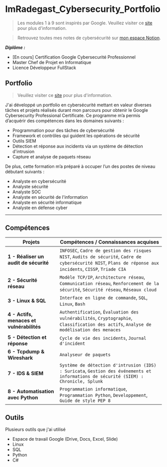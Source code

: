 # ImRadegast_Cybersecurity_Portfolio

>Les modules 1 à 9 sont inspirés par Google. Veuillez visiter ce <a href="https://www.coursera.org/professional-certificates/google-cybersecurity">site</a> pour plus d'information.

>Retrouvez toutes mes notes de cybersécurité sur [mon espace Notion](https://scientific-deal-c02.notion.site/Cybersecurit-1e8cd090b1e8807ea325c9e844c159ec?pvs=143).


 _**Diplôme :**_
- [En cours] Certification Google Cybersecurité Professionnel 
- Master Chef de Projet en Informatique 
- Licence Développeur FullStack

## Portfolio

>Veuillez visiter ce <a href="https://www.coursera.org/professional-certificates/google-cybersecurity">site</a> pour plus d'information.

J'ai développé un portfolio en cybersécurité mettant en valeur diverses tâches et projets réalisés durant mon parcours pour obtenir le Google Cybersecurity Professional Certificate. Ce programme m’a permis d’acquérir des compétences dans les domaines suivants :

- Programmation pour des tâches de cybersécurité  
- Framework et contrôles qui guident les opérations de sécurité  
- Outils SIEM 
- Détection et réponse aux incidents via un système de détection d'intrusion  
- Capture et analyse de paquets réseau  

De plus, cette formation m’a préparé à occuper l’un des postes de niveau débutant suivants :

- Analyste en cybersécurité  
- Analyste sécurité  
- Analyste SOC  
- Analyste en sécurité de l'information  
- Analyste en sécurité informatique  
- Analyste en défense cyber  

---

## Compétences

| **Projets** | **Compétences / Connaissances acquises** |
|--------------|-------------------------------------------|
| **1 - Réaliser un audit de sécurité** | `INFOSEC`, `Cadre de gestion des risques NIST`, `Audits de sécurité`, `Cadre de cybersécurité NIST`, `Plans de réponse aux incidents`, `CISSP`, `Triade CIA` |
| **2 - Sécurité réseau** | `Modèle TCP/IP`, `Architecture réseau`, `Communication réseau`, `Renforcement de la sécurité`, `Sécurité réseau`, `Réseaux cloud` |
| **3 - Linux & SQL** | `Interface en ligne de commande`, `SQL`, `Linux`, `Bash` |
| **4 - Actifs, menaces et vulnérabilités** | `Authentification`, `Évaluation des vulnérabilités`, `Cryptographie`, `Classification des actifs`, `Analyse de modélisation des menaces` |
| **5 - Détection et réponse** | `Cycle de vie des incidents`, `Journal d'incident` |
| **6 - Tcpdump & Wireshark** | `Analyseur de paquets` |
| **7 - IDS & SIEM** | `Système de détection d'intrusion (IDS) : Suricata`, `Gestion des événements et informations de sécurité (SIEM) : Chronicle, Splunk` |
| **8 - Automatisation avec Python** | `Programmation informatique`, `Programmation Python`, `Developpement`, `Guide de style PEP 8` |

## Outils

Plusieurs outils que j'ai utilisé
 - Espace de travail Google (Drive, Docs, Excel, Slide)
 - Linux
 - SQL
 - Python
 - C#



